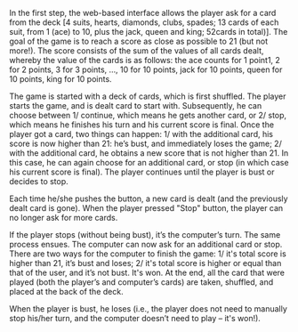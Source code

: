 In the first step, the web-based interface allows the player ask for a card from the deck [4 suits, hearts, diamonds, clubs, spades; 13 cards of each suit, from 1 (ace) to 10, plus the jack, queen and king; 52cards in total)]. The goal of the game is to reach a score as close as possible to 21 (but not more!). The score consists of the sum of the values of all cards dealt, whereby the value of the cards is as follows: the ace counts for 1 point1, 2 for 2 points, 3 for 3 points, …, 10 for 10 points, jack for 10 points, queen for 10 points, king for 10 points.

The game is started with a deck of cards, which is first shuffled. The player starts the game, and is dealt card to start with. Subsequently, he can choose between 1/ continue, which means he gets another card, or 2/ stop, which means he finishes his turn and his current score is final. Once the player got a card, two things can happen: 1/ with the additional card, his score is now higher than 21: he’s bust, and immediately loses the game; 2/ with the additional card, he obtains a new score that is not higher than 21. In this case, he can again choose for an additional card, or stop (in which case his current score is final). The player continues until the player is bust or decides to stop.

Each time he/she pushes the button, a new card is dealt (and the previously dealt card is gone). When the player pressed "Stop" button, the player can no longer ask for more cards.

If the player stops (without being bust), it’s the computer’s turn. The same process ensues. The computer can now ask for an additional card or stop. There are two ways for the computer to finish the game: 1/ it's total score is higher than 21, it’s bust and loses; 2/ it's total score is higher or equal than that of the user, and it’s not bust. It's won. At the end, all the card that were played (both the player’s and computer’s cards) are taken, shuffled, and placed at the back of the deck.

When the player is bust, he loses (i.e., the player does not need to manually stop his/her turn, and the computer doesn’t need to play – it's won!).
